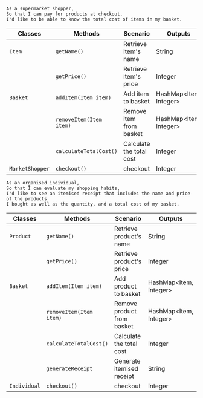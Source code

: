 ```
As a supermarket shopper,
So that I can pay for products at checkout,
I'd like to be able to know the total cost of items in my basket.
```

| Classes         | Methods                 | Scenario                 | Outputs                |
|-----------------|-------------------------|--------------------------|------------------------|
| `Item`          | `getName()`             | Retrieve item's name     | String                 |
|                 | `getPrice()`            | Retrieve item's price    | Integer                |
| `Basket`        | `addItem(Item item)`    | Add item to basket       | HashMap<Item, Integer> |
|                 | `removeItem(Item item)` | Remove item from basket  | HashMap<Item, Integer> |
|                 | `calculateTotalCost()`  | Calculate the total cost | Integer                |
| `MarketShopper` | `checkout()`            | checkout                 | Integer                |
```
As an organised individual,
So that I can evaluate my shopping habits,
I'd like to see an itemised receipt that includes the name and price of the products
I bought as well as the quantity, and a total cost of my basket.
```


| Classes      | Methods                 | Scenario                   | Outputs                |
|--------------|-------------------------|----------------------------|------------------------|
| `Product`    | `getName()`             | Retrieve product's name    | String                 |
|              | `getPrice()`            | Retrieve product's price   | Integer                |
| `Basket`     | `addItem(Item item)`    | Add product to basket      | HashMap<Item, Integer> |
|              | `removeItem(Item item)` | Remove product from basket | HashMap<Item, Integer> |
|              | `calculateTotalCost()`  | Calculate the total cost   | Integer                |
|              | `generateReceipt`       | Generate itemised receipt  | String                 |
| `Individual` | `checkout()`            | checkout                   | Integer                |